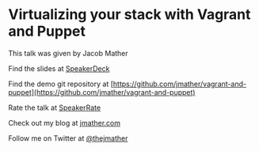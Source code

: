 Virtualizing your stack with Vagrant and Puppet
===============================================

This talk was given by Jacob Mather

Find the slides at [SpeakerDeck](https://speakerdeck.com/jmather/virtualize-your-stack-with-vagrant-and-puppet-code-palousa-2014)

Find the demo git repository at [https://github.com/jmather/vagrant-and-puppet](https://github.com/jmather/vagrant-and-puppet)

Rate the talk at [SpeakerRate](http://speakerrate.com/talks/29441-virtualize-your-stack-with-vagrant-and-puppet)

Check out my blog at [jmather.com](http://jmather.com)

Follow me on Twitter at [@thejmather](https://twitter.com/thejmather)
